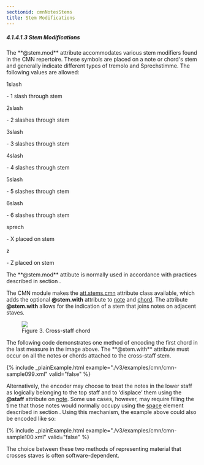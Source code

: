 ```yaml
---
sectionid: cmnNotesStems
title: Stem Modifications
---
```



<h5 id="cmnNotesStems">
   <span class="headingNumber">4.1.4.1.3</span>
   <span class="head">Stem Modifications</span>
</h5>
The **@stem.mod** attribute accommodates various stem modifiers found in the CMN
repertoire. These symbols are placed on a note or chord's stem and generally indicate
different types of tremolo and Sprechstimme. The following values are
allowed:


<span class="list">
   
   <span class="label">1slash</span>
   
   <span class="item"> - 1 slash through stem</span>
   
   <span class="label">2slash</span>
   
   <span class="item"> - 2 slashes through stem</span>
   
   <span class="label">3slash</span>
   
   <span class="item"> - 3 slashes through stem</span>
   
   <span class="label">4slash</span>
   
   <span class="item"> - 4 slashes through stem</span>
   
   <span class="label">5slash</span>
   
   <span class="item"> - 5 slashes through stem</span>
   
   <span class="label">6slash</span>
   
   <span class="item"> - 6 slashes through stem</span>
   
   <span class="label">sprech</span>
   
   <span class="item"> - X placed on stem</span>
   
   <span class="label">z</span>
   
   <span class="item"> - Z placed on stem</span>
   
</span>
The **@stem.mod** attibute is normally used in accordance with practices
described in section 
<span class="ptr"></span>.


<!-- TODO:
          <egXML xmlns="http://www.tei-c.org/ns/Examples" xml:space="preserve">
            <!-\- NEED EXAMPLE HERE! -\->
          </egXML>-->

The CMN module makes the 
<a class="link_odd" href="/v3/attribute-classes/att.stems.cmn">att.stems.cmn</a> attribute class
available, which adds the optional **@stem.with** attribute to 
<a class="link_odd_elementSpec" href="/v3/elements/note">note</a> and 
<a class="link_odd_elementSpec" href="/v3/elements/chord">chord</a>. The attribute **@stem.with** allows
for the indication of a stem that joins notes on adjacent staves.


<figure class="figure">
   <img src="../../../../guidelines/3.0.0/Images/modules/cmn/xchord-300.png" class="img-responsive"></img>
   <figcaption class="figure-caption">Figure 3. Cross-staff chord</figcaption>
</figure>
The following code demonstrates one method of encoding the first chord in the last
measure in the image above. The **@stem.with** attribute must occur on all the
notes or chords attached to the cross-staff stem.


{% include _plainExample.html example="./v3/examples/cmn/cmn-sample099.xml" valid="false" %}

Alternatively, the encoder may choose to treat the notes in the lower staff as
logically belonging to the top staff and to ‘displace’ them using the
**@staff** attribute on 
<a class="link_odd_elementSpec" href="/v3/elements/note">note</a>. Some use cases, however, may
require filling the time that those notes would normally occupy using the 
<a class="link_odd_elementSpec" href="/v3/elements/space">space</a> element described in section 
<span class="ptr"></span>. Using this mechanism, the example above could also be encoded like so:


{% include _plainExample.html example="./v3/examples/cmn/cmn-sample100.xml" valid="false" %}


The choice between these two methods of representing material that crosses staves
is
often software-dependent.

